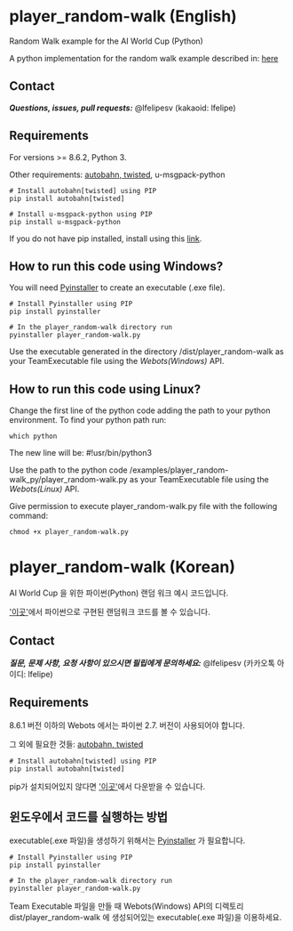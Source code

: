 # player_random-walk (English)
Random Walk example for the AI World Cup (Python)

A python implementation for the random walk example described in: [here](https://github.com/aiwc/examples/tree/master/random_walk)

## Contact

***Questions, issues, pull requests:*** @lfelipesv (kakaoid: lfelipe)

## Requirements

For versions >= 8.6.2, Python 3.

Other requirements: [autobahn, twisted](http://autobahn.readthedocs.io/en/latest/installation.html), u-msgpack-python

```shell
# Install autobahn[twisted] using PIP
pip install autobahn[twisted]

# Install u-msgpack-python using PIP
pip install u-msgpack-python
```

If you do not have pip installed, install using this [link](https://pip.pypa.io/en/stable/installing/).

## How to run this code using Windows?

You will need [Pyinstaller](http://www.pyinstaller.org/) to create an executable (.exe file).

```shell
# Install Pyinstaller using PIP
pip install pyinstaller

# In the player_random-walk directory run
pyinstaller player_random-walk.py
```

Use the executable generated in the directory /dist/player_random-walk as your TeamExecutable file using the *Webots(Windows)* API.

## How to run this code using Linux?

Change the first line of the python code adding the path to your python environment. To find your python path run:

```shell
which python
```

The new line will be: #!usr/bin/python3

Use the path to the python code /examples/player_random-walk_py/player_random-walk.py as your TeamExecutable file using the *Webots(Linux)* API.

Give permission to execute player_random-walk.py file with the following command:

```shell
chmod +x player_random-walk.py
```

# player_random-walk (Korean)

AI World Cup 을 위한 파이썬(Python) 랜덤 워크 예시 코드입니다.

['이곳'](https://github.com/aiwc/examples/tree/master/random_walk)에서 파이썬으로 구현된 랜덤워크 코드를 볼 수 있습니다.

## Contact

***질문, 문제 사항, 요청 사항이 있으시면 필립에게 문의하세요:*** @lfelipesv (카카오톡 아이디: lfelipe)

## Requirements

8.6.1 버전 이하의 Webots 에서는 파이썬 2.7. 버전이 사용되어야 합니다.

그 외에 필요한 것들: [autobahn, twisted](http://autobahn.readthedocs.io/en/latest/installation.html)

```shell
# Install autobahn[twisted] using PIP
pip install autobahn[twisted]
```

pip가 설치되어있지 않다면 ['이곳'](https://pip.pypa.io/en/stable/installing/)에서 다운받을 수 있습니다.

## 윈도우에서 코드를 실행하는 방법

executable(.exe 파일)을 생성하기 위해서는 [Pyinstaller](http://www.pyinstaller.org/) 가 필요합니다.

```shell
# Install Pyinstaller using PIP
pip install pyinstaller

# In the player_random-walk directory run
pyinstaller player_random-walk.py
```

Team Executable 파일을 만들 때 Webots(Windows) API의 디렉토리dist/player_random-walk 에 생성되어있는 executable(.exe 파일)을 이용하세요.
